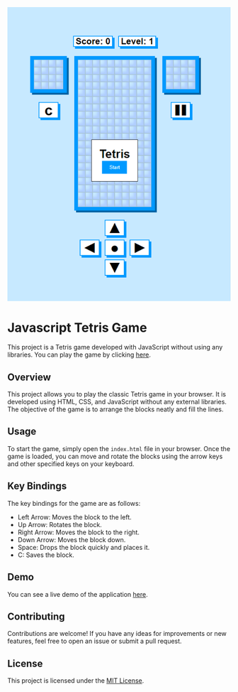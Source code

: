 <p align="center">
  <img src="./screenshot.png" alt="Screenhot"/>
</p>

# Javascript Tetris Game

This project is a Tetris game developed with JavaScript without using any libraries. You can play the game by clicking [here](https://github.com/Abdullah-Yilmazer/Javascript-Tetris-Game).

## Overview

This project allows you to play the classic Tetris game in your browser. It is developed using HTML, CSS, and JavaScript without any external libraries. The objective of the game is to arrange the blocks neatly and fill the lines.

## Usage

To start the game, simply open the `index.html` file in your browser. Once the game is loaded, you can move and rotate the blocks using the arrow keys and other specified keys on your keyboard.

## Key Bindings

The key bindings for the game are as follows:

- Left Arrow: Moves the block to the left.
- Up Arrow: Rotates the block.
- Right Arrow: Moves the block to the right.
- Down Arrow: Moves the block down.
- Space: Drops the block quickly and places it.
- C: Saves the block.

## Demo

You can see a live demo of the application [here](https://abdullah-yilmazer.github.io/Javascript-Tetris-Game).

## Contributing

Contributions are welcome! If you have any ideas for improvements or new features, feel free to open an issue or submit a pull request.

## License

This project is licensed under the [MIT License](https://github.com/Abdullah-Yilmazer/Javascript-Tetris-Game/blob/main/LICENSE).
